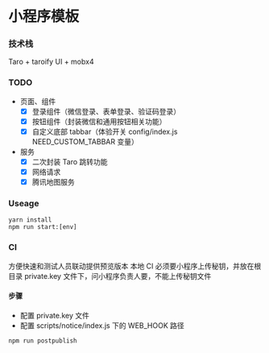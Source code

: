 # 小程序模板

### 技术栈

Taro + taroify UI + mobx4

### TODO

- 页面、组件
  - [x] 登录组件（微信登录、表单登录、验证码登录）
  - [x] 按钮组件（封装微信和通用按钮相关功能）
  - [x] 自定义底部 tabbar（体验开关 config/index.js NEED_CUSTOM_TABBAR 变量）
- 服务
  - [x] 二次封装 Taro 跳转功能
  - [x] 网络请求
  - [x] 腾讯地图服务

### Useage

```shell
yarn install
npm run start:[env]
```

### CI

方便快速和测试人员联动提供预览版本
本地 CI 必须要小程序上传秘钥，并放在根目录 private.key 文件下，问小程序负责人要，不能上传秘钥文件

#### 步骤

- 配置 private.key 文件
- 配置 scripts/notice/index.js 下的 WEB_HOOK 路径

```shell
npm run postpublish
```
